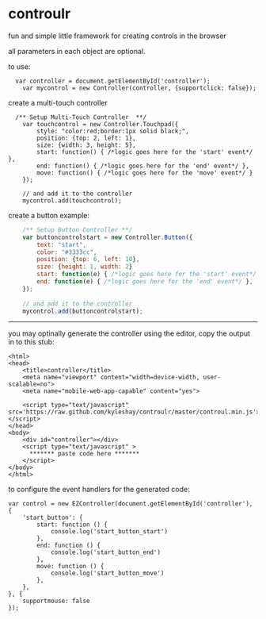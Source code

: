 controulr
=========

fun and simple little framework for creating controls in the browser

all parameters in each object are optional.

to use:
```
  var controller = document.getElementById('controller');
	var mycontrol = new Controller(controller, {supportclick: false});
```

create a multi-touch controller
```
  /** Setup Multi-Touch Controller  **/
	var touchcontrol = new Controller.Touchpad({
		style: "color:red;border:1px solid black;",
		position: {top: 2, left: 1},
		size: {width: 3, height: 5},
		start: function() { /*logic goes here for the 'start' event*/ },
		end: function() { /*logic goes here for the 'end' event*/ },
		move: function() { /*logic goes here for the 'move' event*/ }
	});
	
	// and add it to the controller
	mycontrol.add(touchcontrol);
```

create a button example:
```javascript
	/** Setup Button Controller **/
	var buttoncontrolstart = new Controller.Button({
		text: "start",
		color: "#3333cc",
		position: {top: 6, left: 10},
		size: {height: 1, width: 2}
		start: function(e) { /*logic goes here for the 'start' event*/ },
		end: function(e) { /*logic goes here for the 'end' event*/ },
	});
	
	// and add it to the controller
	mycontrol.add(buttoncontrolstart);
```

---

you may optinally generate the controller using the editor, copy the output in to this stub:
```
<html>
<head>
	<title>controller</title>
	<meta name="viewport" content="width=device-width, user-scalable=no">
	<meta name="mobile-web-app-capable" content="yes">

	<script type="text/javascript" src='https://raw.github.com/kyleshay/controulr/master/controul.min.js'></script>
</head>
<body>
	<div id="controller"></div>
	<script type="text/javascript" >
	  ******* paste code here ******* 
	</script>
</body>
</html>
```

to configure the event handlers for the generated code:
```
var control = new EZController(document.getElementById('controller'), {
    'start_button': {
        start: function () {
            console.log('start_button_start')
        },
        end: function () {
            console.log('start_button_end')
        },
        move: function () {
            console.log('start_button_move')
        },
    },
}, {
    supportmouse: false
});
```
